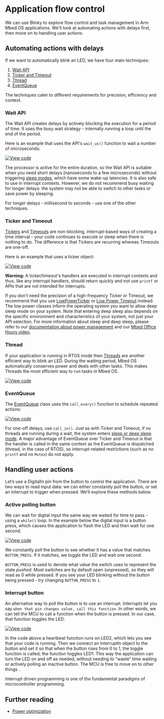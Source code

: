 # Application flow control

We can use Blinky to explore flow control and task management in Arm Mbed OS applications. We'll look at automating actions with delays first, then move on to handling user actions.

## Automating actions with delays

If we want to automatically blink an LED, we have four main techniques:

1. [Wait API](#wait-api)
1. [Ticker and Timeout](#ticker-and-timeout)
1. [Thread](#thread)
1. [EventQueue](#eventqueue)

The techniques cater to different requirements for precision, efficiency and context.

### Wait API

The Wait API creates delays by actively blocking the execution for a period of time. It uses the busy wait strategy - internally running a loop until the end of the period.

Here is an example that uses the API's `wait_us()` function to wait a number of microseconds:

[![View code](https://www.mbed.com/embed/?url=https://github.com/ARMmbed/mbed-os-snippet-Flow-Control-Busy-Wait)](https://github.com/ARMmbed/mbed-os-snippet-Flow-Control-Busy-Wait/blob/v6.11/main.cpp)

The processor is active for the entire duration, so the Wait API is suitable when you need short delays (nanoseconds to a few microseconds) without triggering [sleep modes](../apis/power-management-sleep.html), which have some wake-up latencies. It is also safe to use in interrupt contexts. However, we do not recommend busy waiting for longer delays: the system may not be able to switch to other tasks or save power by sleeping.

For longer delays - millisecond to seconds - use one of the other techniques. 

### Ticker and Timeout

[Tickers](../apis/ticker.html) and [Timeouts](../apis/timeout.html) are non-blocking, interrupt-based ways of creating a time interval - your code continues to execute or sleep when there is nothing to do. The difference is that Tickers are recurring whereas Timeouts are one-off.

Here is an example that uses a ticker object:

[![View code](https://www.mbed.com/embed/?url=https://github.com/ARMmbed/mbed-os-snippet-Flow-Control-Ticker)](https://github.com/ARMmbed/mbed-os-snippet-Flow-Control-Ticker/blob/v6.11/main.cpp)

<span class="warnings"> **Warning:** A ticker/timeout's handlers are executed in interrupt contexts and thus, like any interrupt handlers, should return quickly and not use `printf` or APIs that are not intended for interrupts.</span>

If you don't need the precision of a high-frequency Ticker or Timeout, we recommend that you use [LowPowerTicker](../apis/lowpowerticker.html) or [Low Power Timeout](../apis/lowpowertimeout.html) instead. The low power classes inform the operating system you want to allow deep sleep mode on your system. Note that entering deep sleep also depends on the specific environment and characteristics of your system, not just your API selection. For more information about sleep and deep sleep, please refer to our [documentation about power management](../apis/power-management-sleep.html) and our [Mbed Office Hours video](https://www.youtube.com/watch?v=OFfOlBaegdg&t=12s).

### Thread

If your application is running in RTOS mode then [Threads](../apis/thread.html) are another efficient way to blink an LED. During the waiting period, Mbed OS automatically conserves power and deals with other tasks. This makes Threads the most efficient way to run tasks in Mbed OS.

[![View code](https://www.mbed.com/embed/?url=https://github.com/ARMmbed/mbed-os-snippet-Flow-Control-Thread)](https://github.com/ARMmbed/mbed-os-snippet-Flow-Control-Thread/blob/v6.11/main.cpp)


### EventQueue

The [EventQueue](../apis/eventqueue.html) class uses the `call_every()` function to schedule repeated actions:

[![View code](https://www.mbed.com/embed/?url=https://github.com/ARMmbed/mbed-os-examples-docs_only/blob/master/Tutorials_UsingAPIs/Flow-Control-EventQueue)](https://github.com/ARMmbed/mbed-os-examples-docs_only/blob/master/Tutorials_UsingAPIs/Flow-Control-EventQueue/main.cpp)

For one-off delays, use `call_in()`. Just as with Ticker and Timeout, if no threads are running during a wait, the system enters [sleep or deep sleep mode](../apis/power-management-sleep.html). A major advantage of EventQueue over Ticker and Timeout is that the handler is called in the same context as the EventQueue is dispatched (thread, in the case of RTOS), so interrupt-related restrictions (such as no `printf` and no `Mutex`) do not apply.

## Handling user actions

Let’s use a DigitalIn pin from the button to control the application. There are two ways to read input data: we can either constantly poll the button, or set an interrupt to trigger when pressed. We’ll explore these methods below.

### Active polling button

We can wait for digital input the same way we waited for time to pass - using a `while()` loop. In the example below the digital input is a button press, which causes the application to flash the LED and then wait for one second.

[![View code](https://www.mbed.com/embed/?url=https://github.com/ARMmbed/mbed-os-snippet-Flow-Control-Active-Polling-Button)](https://github.com/ARMmbed/mbed-os-snippet-Flow-Control-Active-Polling-Button/blob/v6.11/main.cpp)

We constantly poll the button to see whether it has a value that matches `BUTTON_PRESS`. If it matches, we toggle the LED and wait one second.

`BUTTON_PRESS` is used to denote what value the switch uses to represent the state *pushed*. Most switches are by default open (unpressed), so they will read as 0 while pressed. If you see your LED blinking without the button being pressed - try changing `BUTTON_PRESS` to `1`.

### Interrupt button

An alternative way to poll the button is to use an interrupt. Interrupts let you say `when that pin changes value, call this function`. In other words, we can tell the MCU to call a function when the button is pressed. In our case, that function toggles the LED:

[![View code](https://www.mbed.com/embed/?url=https://github.com/ARMmbed/mbed-os-snippet-Flow-Control-Interrupt-Button)](https://github.com/ARMmbed/mbed-os-snippet-Flow-Control-Interrupt-Button/blob/v6.11/main.cpp)

In the code above a heartbeat function runs on LED2, which lets you see that your code is running. Then we connect an InterruptIn object to the button and set it so that when the button rises from 0 to 1, the toggle function is called; the function toggles LED1. This way the application can turn the LED on and off as needed, without needing to “waste” time waiting or actively polling an inactive button. The MCU is free to move on to other things .

Interrupt driven programming is one of the fundamental paradigms of microcontroller programming.

## Further reading

- [Power optimization](../apis/platform-concepts.html)
